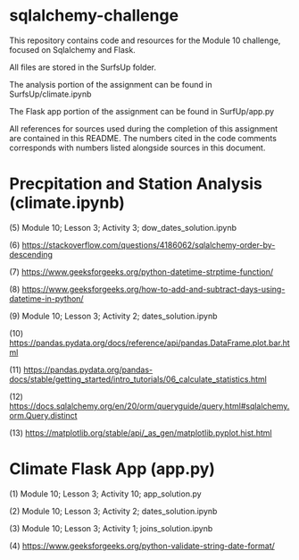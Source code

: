 # sqlalchemy-challenge
This repository contains code and resources for the Module 10 challenge, focused on Sqlalchemy and Flask. 

All files are stored in the SurfsUp folder.

The analysis portion of the assignment can be found in SurfsUp/climate.ipynb

The Flask app portion of the assignment can be found in SurfUp/app.py

All references for sources used during the completion of this assignment are contained in this README. The numbers cited in the code comments corresponds with numbers listed alongside sources in this document.


# Precpitation and Station Analysis (climate.ipynb)
(5) Module 10; Lesson 3; Activity 3; dow_dates_solution.ipynb

(6) https://stackoverflow.com/questions/4186062/sqlalchemy-order-by-descending

(7) https://www.geeksforgeeks.org/python-datetime-strptime-function/

(8) https://www.geeksforgeeks.org/how-to-add-and-subtract-days-using-datetime-in-python/

(9) Module 10; Lesson 3; Activity 2; dates_solution.ipynb

(10) https://pandas.pydata.org/docs/reference/api/pandas.DataFrame.plot.bar.html

(11) https://pandas.pydata.org/pandas-docs/stable/getting_started/intro_tutorials/06_calculate_statistics.html

(12) https://docs.sqlalchemy.org/en/20/orm/queryguide/query.html#sqlalchemy.orm.Query.distinct

(13) https://matplotlib.org/stable/api/_as_gen/matplotlib.pyplot.hist.html





# Climate Flask App (app.py)

(1) Module 10; Lesson 3; Activity 10; app_solution.py

(2) Module 10; Lesson 3; Activity 2; dates_solution.ipynb

(3) Module 10; Lesson 3; Activity 1; joins_solution.ipynb

(4) https://www.geeksforgeeks.org/python-validate-string-date-format/